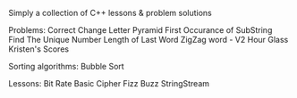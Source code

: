 Simply a collection of C++ lessons & problem solutions

Problems:
    Correct Change
    Letter Pyramid
    First Occurance of SubString
    Find The Unique Number
    Length of Last Word
    ZigZag word - V2
    Hour Glass
    Kristen's Scores

Sorting algorithms:
    Bubble Sort

Lessons:
    Bit Rate
    Basic Cipher
    Fizz Buzz
    StringStream